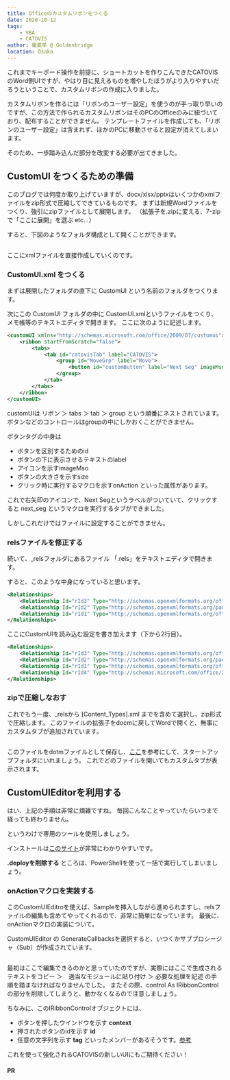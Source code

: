 ```yaml
---
title: Officeのカスタムリボンをつくる
date: 2020-10-12
tags: 
    - VBA
    - CATOVIS
author: 電氣羊 @ Goldenbridge
location: Osaka
---
```


これまでキーボード操作を前提に、ショートカットを作りこんできたCATOVISのWord側UIですが、やはり目に見えるものを増やしたほうがより入りやすいだろうということで、カスタムリボンの作成に入りました。

カスタムリボンを作るには「リボンのユーザー設定」を使うのが手っ取り早いのですが、この方法で作られるカスタムリボンはそのPCのOfficeのみに紐づいており、配布することができません。
テンプレートファイルを作成しても、「リボンのユーザー設定」は含まれず、ほかのPCに移動させると設定が消えてしまいます。

そのため、一歩踏み込んだ部分を改変する必要が出てきました。

## CustomUI をつくるための準備

このブログでは何度か取り上げていますが、docx/xlsx/pptxはいくつかのxmlファイルをzip形式で圧縮してできているものです。
まずは新規Wordファイルをつくり、強引にzipファイルとして展開します。
（拡張子を.zipに変える、7-zipで「ここに展開」を選ぶ etc...）

すると、下図のようなフォルダ構成として開くことができます。

<img :src="$withBase('/pict/customUI/extract.PNG')">

ここにxmlファイルを直接作成していくのです。

### CustomUI.xml をつくる

まずは展開したフォルダの直下に CustomUI という名前のフォルダをつくります。

次にこの CustomUI フォルダの中に CustomUI.xmlというファイルをつくり、メモ帳等のテキストエディタで開きます。
ここに次のように記述します。

```xml
<customUI xmlns="http://schemas.microsoft.com/office/2009/07/customui">
    <ribbon startFromScratch="false">
        <tabs>
            <tab id="catovisTab" label="CATOVIS">
                <group id="MoveGrp" label="Move">
                    <button id="customButton" label="Next Seg" imageMso="RightArrow2" size="large" onAction="next_seg"/>
                </group>
            </tab>
        </tabs>
    </ribbon>
</customUI>
```

customUIは リボン ＞ tabs ＞ tab ＞ group という順番にネストされています。
ボタンなどのコントロールはgroupの中にしかおくことができません。

ボタンタグの中身は
- ボタンを区別するためのid
- ボタンの下に表示させるテキストのlabel
- アイコンを示すimageMso
- ボタンの大きさを示すsize
- クリック時に実行するマクロを示すonAction
といった属性があります。

これで右矢印のアイコンで、Next Segというラベルがついていて、クリックすると next_seg というマクロを実行するタブができました。

しかしこれだけではファイルに設定することができません。

### relsファイルを修正する

続いて、_relsフォルダにあるファイル 「.rels」をテキストエディタで開きます。

すると、このような中身になっていると思います。

```xml
<Relationships>
    <Relationship Id="rId3" Type="http://schemas.openxmlformats.org/officeDocument/2006/relationships/extended-properties" Target="docProps/app.xml"/>
    <Relationship Id="rId2" Type="http://schemas.openxmlformats.org/package/2006/relationships/metadata/core-properties" Target="docProps/core.xml"/>
    <Relationship Id="rId1" Type="http://schemas.openxmlformats.org/officeDocument/2006/relationships/officeDocument" Target="word/document.xml"/>
</Relationships>
```

ここにCustomUIを読み込む設定を書き加えます（下から2行目）。
```xml
<Relationships>
    <Relationship Id="rId3" Type="http://schemas.openxmlformats.org/officeDocument/2006/relationships/extended-properties" Target="docProps/app.xml"/>
    <Relationship Id="rId2" Type="http://schemas.openxmlformats.org/package/2006/relationships/metadata/core-properties" Target="docProps/core.xml"/>
    <Relationship Id="rId1" Type="http://schemas.openxmlformats.org/officeDocument/2006/relationships/officeDocument" Target="word/document.xml"/>
    <Relationship Id="rId4" Type="http://schemas.microsoft.com/office/2007/relationships/ui/extensibility" Target="customUI/customUI.xml"/>
</Relationships>
```

### zipで圧縮しなおす

これでもう一度、_relsから \[Content_Types\].xml までを含めて選択し、zip形式で圧縮します。
このファイルの拡張子をdocmに戻してWordで開くと、無事にカスタムタブが追加されています。

<img :src="$withBase('/pict/customUI/nextseg.PNG')">

このファイルをdotmファイルとして保存し、[ここ](../pg/2020/01/14/select-sentence/#wordファイルのテンプレート化)を参考にして、スタートアップフォルダにいれましょう。
これでどのファイルを開いてもカスタムタブが表示されます。

## CustomUIEditorを利用する

はい、上記の手順は非常に煩雑ですね。
毎回こんなことやっていたらいつまで経っても終わりません。

というわけで専用のツールを使用しましょう。

インストールは[このサイト](https://www.ka-net.org/blog/?p=8945)が非常にわかりやすいです。

**.deployを削除する** ところは、PowerShellを使って一括で実行してしまいましょう。

### onActionマクロを実装する

このCustomUIEditroを使えば、Sampleを挿入しながら進められますし、relsファイルの編集も含めてやってくれるので、非常に簡単になっています。
最後に、onActionマクロの実装について。

CustomUIEditor の GenerateCallbacksを選択すると、いつくかサブプロシージャ（Sub）が作成されています。

<img :src="$withBase('/pict/customUI/generate.PNG')">

最初はここで編集できるのかと思っていたのですが、実際にはここで生成されるテキストをコピー ＞　適当なモジュールに貼り付け ＞ 必要な処理を記述 の手順を踏まなければなりませんでした。
またその際、control As IRibbonControlの部分を削除してしまうと、動かなくなるので注意しましょう。

ちなみに、このIRibbonControlオブジェクトには、
- ボタンを押したウインドウを示す **context**
- 押されたボタンのidを示す **id**
- 任意の文字列を示す **tag**
といったメンバーがあるそうです。[参考](https://docs.microsoft.com/ja-jp/office/vba/api/overview/library-reference/iribboncontrol-members-office)

これを使って強化されるCATOVISの新しいUIにもご期待ください！

#### PR
<ad-set :ad="'word'" />

<link-to></link-to>
